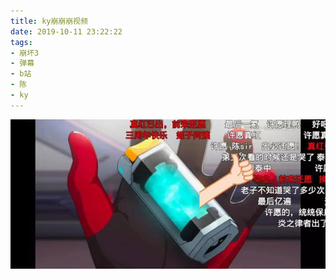 ```yaml
---
title: ky崩崩崩视频
date: 2019-10-11 23:22:22
tags:
- 崩坏3
- 弹幕
- b站
- 陈
- ky
---
```

![](2019-10-11-23-22/01.jpg)
